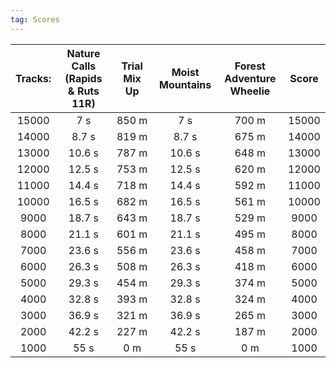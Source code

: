 ```yaml
---
tag: Scores
---
```

Tracks: | Nature Calls (Rapids & Ruts 11R) | Trial Mix Up | Moist Mountains | Forest Adventure Wheelie | Score  
:--: | :--: | :--: | :--: | :--:  | :--:   
15000 | 7 s | 850 m | 7 s | 700 m | 15000  
14000 | 8.7 s | 819 m | 8.7 s | 675 m | 14000  
13000 | 10.6 s | 787 m | 10.6 s | 648 m | 13000  
12000 | 12.5 s | 753 m | 12.5 s | 620 m | 12000  
11000 | 14.4 s | 718 m | 14.4 s | 592 m | 11000  
10000 | 16.5 s | 682 m | 16.5 s | 561 m | 10000  
9000 | 18.7 s | 643 m | 18.7 s | 529 m | 9000  
8000 | 21.1 s | 601 m | 21.1 s | 495 m | 8000  
7000 | 23.6 s | 556 m | 23.6 s | 458 m | 7000  
6000 | 26.3 s | 508 m | 26.3 s | 418 m | 6000  
5000 | 29.3 s | 454 m | 29.3 s | 374 m | 5000  
4000 | 32.8 s | 393 m | 32.8 s | 324 m | 4000  
3000 | 36.9 s | 321 m | 36.9 s | 265 m | 3000  
2000 | 42.2 s | 227 m | 42.2 s | 187 m | 2000  
1000 | 55 s | 0 m | 55 s | 0 m | 1000  
